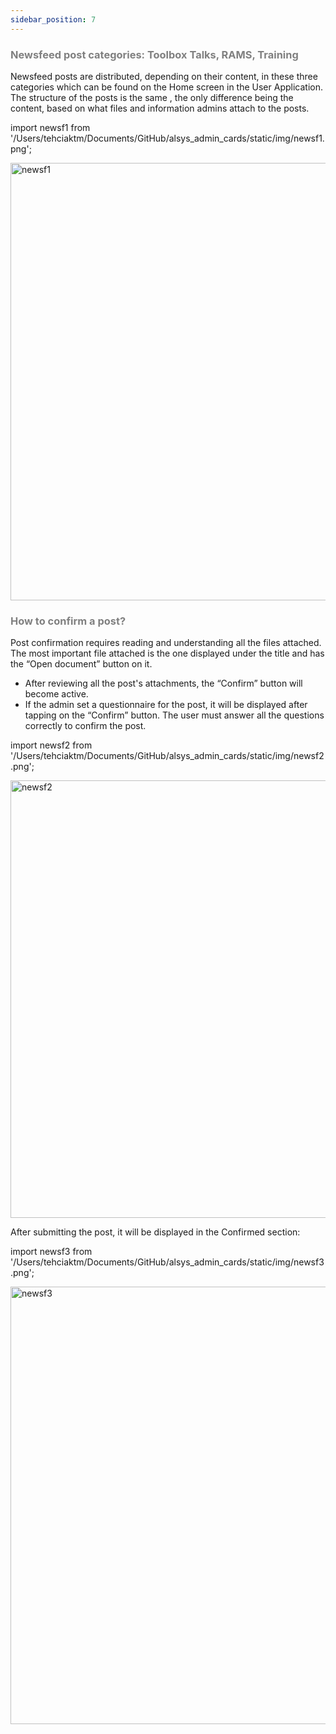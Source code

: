 ```yaml
---
sidebar_position: 7
---
```




### <font color="gray">Newsfeed post categories: Toolbox Talks, RAMS, Training</font>

Newsfeed posts are distributed, depending on their content, in these three categories which can be found on the Home screen in the User Application. 
The structure of the posts is the same <!-- at the moment -->, the only difference being the content, based on what files and information admins attach to the posts. 

import newsf1 from '/Users/tehciaktm/Documents/GitHub/alsys_admin_cards/static/img/newsf1.png';

<img src={newsf1} alt="newsf1" width="700"/>

### <font color="gray">How to confirm a post?</font>

Post confirmation requires reading and understanding all the files attached. The most important file attached is the one displayed under the title and has the “Open document” button on it.
- After reviewing all the post's attachments, the “Confirm” button will become active.
- If the admin set a questionnaire for the post, it will be displayed after tapping on the “Confirm” button. The user must answer all the questions correctly to confirm the post.

import newsf2 from '/Users/tehciaktm/Documents/GitHub/alsys_admin_cards/static/img/newsf2.png';

<img src={newsf2} alt="newsf2" width="700"/>

After submitting the post, it will be displayed in the Confirmed section:

import newsf3 from '/Users/tehciaktm/Documents/GitHub/alsys_admin_cards/static/img/newsf3.png';

<img src={newsf3} alt="newsf3" width="700"/>


